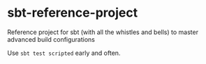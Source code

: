 sbt-reference-project
=====================

Reference project for sbt (with all the whistles and bells) to master advanced build configurations

Use `sbt test scripted` early and often.